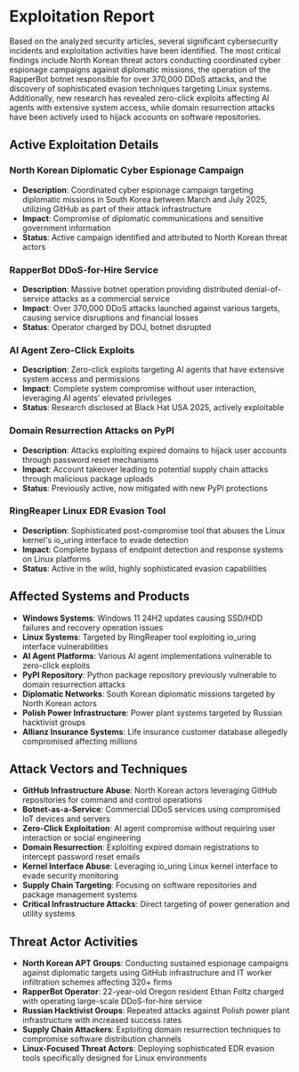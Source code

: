 # Exploitation Report

Based on the analyzed security articles, several significant cybersecurity incidents and exploitation activities have been identified. The most critical findings include North Korean threat actors conducting coordinated cyber espionage campaigns against diplomatic missions, the operation of the RapperBot botnet responsible for over 370,000 DDoS attacks, and the discovery of sophisticated evasion techniques targeting Linux systems. Additionally, new research has revealed zero-click exploits affecting AI agents with extensive system access, while domain resurrection attacks have been actively used to hijack accounts on software repositories.

## Active Exploitation Details

### North Korean Diplomatic Cyber Espionage Campaign
- **Description**: Coordinated cyber espionage campaign targeting diplomatic missions in South Korea between March and July 2025, utilizing GitHub as part of their attack infrastructure
- **Impact**: Compromise of diplomatic communications and sensitive government information
- **Status**: Active campaign identified and attributed to North Korean threat actors

### RapperBot DDoS-for-Hire Service
- **Description**: Massive botnet operation providing distributed denial-of-service attacks as a commercial service
- **Impact**: Over 370,000 DDoS attacks launched against various targets, causing service disruptions and financial losses
- **Status**: Operator charged by DOJ, botnet disrupted

### AI Agent Zero-Click Exploits
- **Description**: Zero-click exploits targeting AI agents that have extensive system access and permissions
- **Impact**: Complete system compromise without user interaction, leveraging AI agents' elevated privileges
- **Status**: Research disclosed at Black Hat USA 2025, actively exploitable

### Domain Resurrection Attacks on PyPI
- **Description**: Attacks exploiting expired domains to hijack user accounts through password reset mechanisms
- **Impact**: Account takeover leading to potential supply chain attacks through malicious package uploads
- **Status**: Previously active, now mitigated with new PyPI protections

### RingReaper Linux EDR Evasion Tool
- **Description**: Sophisticated post-compromise tool that abuses the Linux kernel's io_uring interface to evade detection
- **Impact**: Complete bypass of endpoint detection and response systems on Linux platforms
- **Status**: Active in the wild, highly sophisticated evasion capabilities

## Affected Systems and Products

- **Windows Systems**: Windows 11 24H2 updates causing SSD/HDD failures and recovery operation issues
- **Linux Systems**: Targeted by RingReaper tool exploiting io_uring interface vulnerabilities
- **AI Agent Platforms**: Various AI agent implementations vulnerable to zero-click exploits
- **PyPI Repository**: Python package repository previously vulnerable to domain resurrection attacks
- **Diplomatic Networks**: South Korean diplomatic missions targeted by North Korean actors
- **Polish Power Infrastructure**: Power plant systems targeted by Russian hacktivist groups
- **Allianz Insurance Systems**: Life insurance customer database allegedly compromised affecting millions

## Attack Vectors and Techniques

- **GitHub Infrastructure Abuse**: North Korean actors leveraging GitHub repositories for command and control operations
- **Botnet-as-a-Service**: Commercial DDoS services using compromised IoT devices and servers
- **Zero-Click Exploitation**: AI agent compromise without requiring user interaction or social engineering
- **Domain Resurrection**: Exploiting expired domain registrations to intercept password reset emails
- **Kernel Interface Abuse**: Leveraging io_uring Linux kernel interface to evade security monitoring
- **Supply Chain Targeting**: Focusing on software repositories and package management systems
- **Critical Infrastructure Attacks**: Direct targeting of power generation and utility systems

## Threat Actor Activities

- **North Korean APT Groups**: Conducting sustained espionage campaigns against diplomatic targets using GitHub infrastructure and IT worker infiltration schemes affecting 320+ firms
- **RapperBot Operator**: 22-year-old Oregon resident Ethan Foltz charged with operating large-scale DDoS-for-hire service
- **Russian Hacktivist Groups**: Repeated attacks against Polish power plant infrastructure with increased success rates
- **Supply Chain Attackers**: Exploiting domain resurrection techniques to compromise software distribution channels
- **Linux-Focused Threat Actors**: Deploying sophisticated EDR evasion tools specifically designed for Linux environments